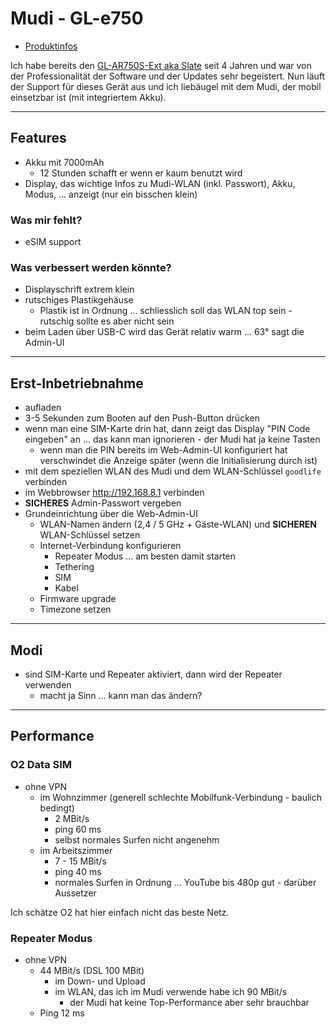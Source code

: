 # Mudi - GL-e750

* [Produktinfos](https://www.gl-inet.com/products/gl-e750/)

Ich habe bereits den [GL-AR750S-Ext aka Slate](slate.md) seit 4 Jahren und war von der Professionalität der Software und der Updates sehr begeistert. Nun läuft der Support für dieses Gerät aus und ich liebäugel mit dem Mudi, der mobil einsetzbar ist (mit integriertem Akku).

---

## Features

* Akku mit 7000mAh
  * 12 Stunden schafft er wenn er kaum benutzt wird
* Display, das wichtige Infos zu Mudi-WLAN (inkl. Passwort), Akku, Modus, ... anzeigt (nur ein bisschen klein)

### Was mir fehlt?

* eSIM support

### Was verbessert werden könnte?

* Displayschrift extrem klein
* rutschiges Plastikgehäuse
  * Plastik ist in Ordnung ... schliesslich soll das WLAN top sein - rutschig sollte es aber nicht sein
* beim Laden über USB-C wird das Gerät relativ warm ... 63° sagt die Admin-UI

---

## Erst-Inbetriebnahme

* aufladen
* 3-5 Sekunden zum Booten auf den Push-Button drücken
* wenn man eine SIM-Karte drin hat, dann zeigt das Display "PIN Code eingeben" an ... das kann man ignorieren - der Mudi hat ja keine Tasten
  * wenn man die PIN bereits im Web-Admin-UI konfiguriert hat verschwindet die Anzeige später (wenn die Initialisierung durch ist)
* mit dem speziellen WLAN des Mudi und dem WLAN-Schlüssel `goodlife` verbinden
* im Webbrowser http://192.168.8.1 verbinden
* **SICHERES** Admin-Passwort vergeben
* Grundeinrichtung über die Web-Admin-UI
  * WLAN-Namen ändern (2,4 / 5 GHz + Gäste-WLAN) und **SICHEREN** WLAN-Schlüssel setzen
  * Internet-Verbindung konfigurieren
    * Repeater Modus ... am besten damit starten
    * Tethering
    * SIM
    * Kabel
  * Firmware upgrade
  * Timezone setzen

---

## Modi

* sind SIM-Karte und Repeater aktiviert, dann wird der Repeater verwenden
  * macht ja Sinn ... kann man das ändern?

---

## Performance

### O2 Data SIM

* ohne VPN
   * im Wohnzimmer (generell schlechte Mobilfunk-Verbindung - baulich bedingt)
     * 2 MBit/s
     * ping 60 ms
     * selbst normales Surfen nicht angenehm
   * im Arbeitszimmer
     * 7 - 15 MBit/s
     * ping 40 ms
     * normales Surfen in Ordnung ... YouTube bis 480p gut - darüber Aussetzer

Ich schätze O2 hat hier einfach nicht das beste Netz.

### Repeater Modus

* ohne VPN
  * 44 MBit/s (DSL 100 MBit)
    * im Down- und Upload
    * im WLAN, das ich im Mudi verwende habe ich 90 MBit/s
      * der Mudi hat keine Top-Performance aber sehr brauchbar
  * Ping 12 ms
